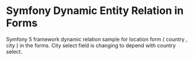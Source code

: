 # Symfony Dynamic Entity Relation in Forms

Symfony 5 framework dynamic relation sample for location form ( country , city ) in the forms. City select field is changing to depend with country select.


